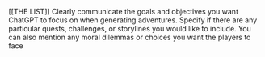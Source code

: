 [[THE LIST]]
Clearly communicate the goals and objectives you want ChatGPT to focus on when generating adventures. Specify if there are any particular quests, challenges, or storylines you would like to include. You can also mention any moral dilemmas or choices you want the players to face